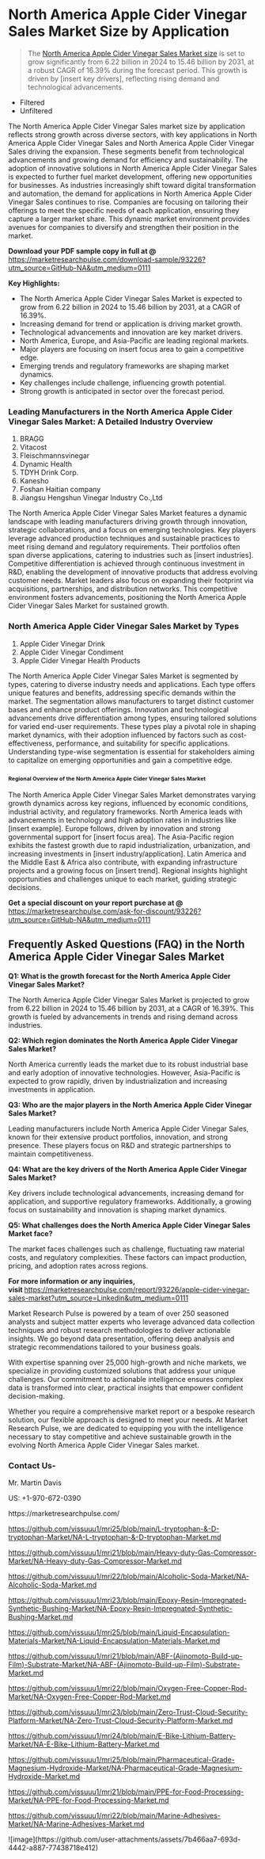 <h1>North America Apple Cider Vinegar Sales Market&nbsp;Size by Application</h1><blockquote><p>The <a href="https://marketresearchpulse.com/download-sample/93226?utm_source=GitHub-NA&amp;utm_medium=0111">North America Apple Cider Vinegar Sales Market size</a> is set to grow significantly from 6.22 billion in 2024 to 15.46 billion by 2031, at a robust CAGR of 16.39% during the forecast period. This growth is driven by [insert key drivers], reflecting rising demand and technological advancements.</p></blockquote><ul><li>Filtered<li> Unfiltered</li></ul><p>The North America Apple Cider Vinegar Sales market size by application reflects strong growth across diverse sectors, with key applications in North America Apple Cider Vinegar Sales and North America Apple Cider Vinegar Sales driving the expansion. These segments benefit from technological advancements and growing demand for efficiency and sustainability. The adoption of innovative solutions in North America Apple Cider Vinegar Sales is expected to further fuel market development, offering new opportunities for businesses. As industries increasingly shift toward digital transformation and automation, the demand for applications in North America Apple Cider Vinegar Sales continues to rise. Companies are focusing on tailoring their offerings to meet the specific needs of each application, ensuring they capture a larger market share. This dynamic market environment provides avenues for companies to diversify and strengthen their position in the market.</p><p><strong>Download your PDF sample copy in full at @ </strong><a href="https://marketresearchpulse.com/download-sample/93226?utm_source=GitHub-NA&amp;utm_medium=0111">https://marketresearchpulse.com/download-sample/93226?utm_source=GitHub-NA&amp;utm_medium=0111</a></p><p><strong>Key Highlights: </strong></p><ul><li>The North America Apple Cider Vinegar Sales Market is expected to grow from 6.22 billion in 2024 to 15.46 billion by 2031, at a CAGR of 16.39%.</li><li>Increasing demand for trend or application is driving market growth.</li><li>Technological advancements and innovation are key market drivers.</li><li>North America, Europe, and Asia-Pacific are leading regional markets.</li><li>Major players are focusing on insert focus area to gain a competitive edge.</li><li>Emerging trends and regulatory frameworks are shaping market dynamics.</li><li>Key challenges include challenge, influencing growth potential.</li><li>Strong growth is anticipated in sector over the forecast period.</li></ul><h3>Leading Manufacturers in the North America Apple Cider Vinegar Sales Market: A Detailed Industry Overview</h3><ol><li>BRAGG</li><li>Vitacost</li><li>Fleischmannsvinegar</li><li>Dynamic Health</li><li>TDYH Drink Corp.</li><li>Kanesho</li><li>Foshan Haitian company</li><li>Jiangsu Hengshun Vinegar Industry Co.,Ltd</li></ol><div class="flex max-w-full flex-col flex-grow"><div class="min-h-8 text-message flex w-full flex-col items-end gap-2 whitespace-normal break-words [.text-message+&amp;]:mt-5" dir="auto" data-message-author-role="assistant" data-message-id="fd8432e4-4910-450d-b182-61b7bfb0a01f" data-message-model-slug="gpt-4o"><div class="flex w-full flex-col gap-1 empty:hidden first:pt-[3px]"><div class="markdown prose w-full break-words dark:prose-invert light"><p>The North America Apple Cider Vinegar Sales Market features a dynamic landscape with leading manufacturers driving growth through innovation, strategic collaborations, and a focus on emerging technologies. Key players leverage advanced production techniques and sustainable practices to meet rising demand and regulatory requirements. Their portfolios often span diverse applications, catering to industries such as [insert industries]. Competitive differentiation is achieved through continuous investment in R&amp;D, enabling the development of innovative products that address evolving customer needs. Market leaders also focus on expanding their footprint via acquisitions, partnerships, and distribution networks. This competitive environment fosters advancements, positioning the North America Apple Cider Vinegar Sales Market for sustained growth.</p></div></div></div></div><h3>North America Apple Cider Vinegar Sales Market by Types</h3><ol><li>Apple Cider Vinegar Drink<li> Apple Cider Vinegar Condiment<li> Apple Cider Vinegar Health Products</li></ol><div class="flex max-w-full flex-col flex-grow"><div class="min-h-8 text-message flex w-full flex-col items-end gap-2 whitespace-normal break-words [.text-message+&amp;]:mt-5" dir="auto" data-message-author-role="assistant" data-message-id="084470be-0bb7-4664-bddf-5156b4f41249" data-message-model-slug="gpt-4o-mini"><div class="flex w-full flex-col gap-1 empty:hidden first:pt-[3px]"><div class="markdown prose w-full break-words dark:prose-invert light"><p>The North America Apple Cider Vinegar Sales Market is segmented by types, catering to diverse industry needs and applications. Each type offers unique features and benefits, addressing specific demands within the market. The segmentation allows manufacturers to target distinct customer bases and enhance product offerings. Innovation and technological advancements drive differentiation among types, ensuring tailored solutions for varied end-user requirements. These types play a pivotal role in shaping market dynamics, with their adoption influenced by factors such as cost-effectiveness, performance, and suitability for specific applications. Understanding type-wise segmentation is essential for stakeholders aiming to capitalize on emerging opportunities and gain a competitive edge.</p></div></div></div></div><h3><span style="font-size: 11px;">Regional Overview of the North America Apple Cider Vinegar Sales Market</span></h3><div class="flex max-w-full flex-col flex-grow"><div class="min-h-8 text-message flex w-full flex-col items-end gap-2 whitespace-normal break-words [.text-message+&amp;]:mt-5" dir="auto" data-message-author-role="assistant" data-message-id="e9038762-ce64-4e30-91c9-9bd413514231" data-message-model-slug="gpt-4o-mini"><div class="flex w-full flex-col gap-1 empty:hidden first:pt-[3px]"><div class="markdown prose w-full break-words dark:prose-invert light"><p>The North America Apple Cider Vinegar Sales Market demonstrates varying growth dynamics across key regions, influenced by economic conditions, industrial activity, and regulatory frameworks. North America leads with advancements in technology and high adoption rates in industries like [insert example]. Europe follows, driven by innovation and strong governmental support for [insert focus area]. The Asia-Pacific region exhibits the fastest growth due to rapid industrialization, urbanization, and increasing investments in [insert industry/application]. Latin America and the Middle East &amp; Africa also contribute, with expanding infrastructure projects and a growing focus on [insert trend]. Regional insights highlight opportunities and challenges unique to each market, guiding strategic decisions.</p></div></div></div></div><p><strong>Get a special discount on your report purchase at @ </strong><a href="https://marketresearchpulse.com/ask-for-discount/93226?utm_source=GitHub-NA&amp;utm_medium=0111">https://marketresearchpulse.com/ask-for-discount/93226?utm_source=GitHub-NA&amp;utm_medium=0111</a></p><h2>Frequently Asked Questions (FAQ) in the North America Apple Cider Vinegar Sales Market</h2><p><strong>Q1: What is the growth forecast for the North America Apple Cider Vinegar Sales Market?</strong></p><p>The North America Apple Cider Vinegar Sales Market is projected to grow from 6.22 billion in 2024 to 15.46 billion by 2031, at a CAGR of 16.39%. This growth is fueled by advancements in trends and rising demand across industries.</p><p><strong>Q2: Which region dominates the North America Apple Cider Vinegar Sales Market?</strong></p><p>North America currently leads the market due to its robust industrial base and early adoption of innovative technologies. However, Asia-Pacific is expected to grow rapidly, driven by industrialization and increasing investments in application.</p><p><strong>Q3: Who are the major players in the North America Apple Cider Vinegar Sales Market?</strong></p><p>Leading manufacturers include North America Apple Cider Vinegar Sales, known for their extensive product portfolios, innovation, and strong presence. These players focus on R&amp;D and strategic partnerships to maintain competitiveness.</p><p><strong>Q4: What are the key drivers of the North America Apple Cider Vinegar Sales Market?</strong></p><p>Key drivers include technological advancements, increasing demand for application, and supportive regulatory frameworks. Additionally, a growing focus on sustainability and innovation is shaping market dynamics.</p><p><strong>Q5: What challenges does the North America Apple Cider Vinegar Sales Market face?</strong></p><p>The market faces challenges such as challenge, fluctuating raw material costs, and regulatory complexities. These factors can impact production, pricing, and adoption rates across regions.</p><p><strong>For more information or any inquiries, visit&nbsp;</strong><a href="https://marketresearchpulse.com/report/93226/apple-cider-vinegar-sales-market?utm_source=Linkedin&utm_medium=0111">https://marketresearchpulse.com/report/93226/apple-cider-vinegar-sales-market?utm_source=Linkedin&utm_medium=0111</a></p><p>Market Research Pulse is powered by a team of over 250 seasoned analysts and subject matter experts who leverage advanced data collection techniques and robust research methodologies to deliver actionable insights. We go beyond data presentation, offering deep analysis and strategic recommendations tailored to your business goals.</p><p>With expertise spanning over 25,000 high-growth and niche markets, we specialize in providing customized solutions that address your unique challenges. Our commitment to actionable intelligence ensures complex data is transformed into clear, practical insights that empower confident decision-making.</p><p>Whether you require a comprehensive market report or a bespoke research solution, our flexible approach is designed to meet your needs. At Market Research Pulse, we are dedicated to equipping you with the intelligence necessary to stay competitive and achieve sustainable growth in the evolving North America Apple Cider Vinegar Sales market.</p><h3><strong>Contact Us-</strong></h3><p>Mr. Martin Davis</p><p>US: +1-970-672-0390</p><p>https://marketresearchpulse.com/</p><p><a href="https://github.com/vissuuu1/mri25/blob/main/L-tryptophan-&-D-tryptophan-Market/NA-L-tryptophan-&-D-tryptophan-Market.md">https://github.com/vissuuu1/mri25/blob/main/L-tryptophan-&-D-tryptophan-Market/NA-L-tryptophan-&-D-tryptophan-Market.md</a></p><p><a href="https://github.com/vissuuu1/mri21/blob/main/Heavy-duty-Gas-Compressor-Market/NA-Heavy-duty-Gas-Compressor-Market.md">https://github.com/vissuuu1/mri21/blob/main/Heavy-duty-Gas-Compressor-Market/NA-Heavy-duty-Gas-Compressor-Market.md</a></p><p><a href="https://github.com/vissuuu1/mri22/blob/main/Alcoholic-Soda-Market/NA-Alcoholic-Soda-Market.md">https://github.com/vissuuu1/mri22/blob/main/Alcoholic-Soda-Market/NA-Alcoholic-Soda-Market.md</a></p><p><a href="https://github.com/vissuuu1/mri23/blob/main/Epoxy-Resin-Impregnated-Synthetic-Bushing-Market/NA-Epoxy-Resin-Impregnated-Synthetic-Bushing-Market.md">https://github.com/vissuuu1/mri23/blob/main/Epoxy-Resin-Impregnated-Synthetic-Bushing-Market/NA-Epoxy-Resin-Impregnated-Synthetic-Bushing-Market.md</a></p><p><a href="https://github.com/vissuuu1/mri25/blob/main/Liquid-Encapsulation-Materials-Market/NA-Liquid-Encapsulation-Materials-Market.md">https://github.com/vissuuu1/mri25/blob/main/Liquid-Encapsulation-Materials-Market/NA-Liquid-Encapsulation-Materials-Market.md</a></p><p><a href="https://github.com/vissuuu1/mri21/blob/main/ABF-(Ajinomoto-Build-up-Film)-Substrate-Market/NA-ABF-(Ajinomoto-Build-up-Film)-Substrate-Market.md">https://github.com/vissuuu1/mri21/blob/main/ABF-(Ajinomoto-Build-up-Film)-Substrate-Market/NA-ABF-(Ajinomoto-Build-up-Film)-Substrate-Market.md</a></p><p><a href="https://github.com/vissuuu1/mri22/blob/main/Oxygen-Free-Copper-Rod-Market/NA-Oxygen-Free-Copper-Rod-Market.md">https://github.com/vissuuu1/mri22/blob/main/Oxygen-Free-Copper-Rod-Market/NA-Oxygen-Free-Copper-Rod-Market.md</a></p><p><a href="https://github.com/vissuuu1/mri23/blob/main/Zero-Trust-Cloud-Security-Platform-Market/NA-Zero-Trust-Cloud-Security-Platform-Market.md">https://github.com/vissuuu1/mri23/blob/main/Zero-Trust-Cloud-Security-Platform-Market/NA-Zero-Trust-Cloud-Security-Platform-Market.md</a></p><p><a href="https://github.com/vissuuu1/mri24/blob/main/E-Bike-Lithium-Battery-Market/NA-E-Bike-Lithium-Battery-Market.md">https://github.com/vissuuu1/mri24/blob/main/E-Bike-Lithium-Battery-Market/NA-E-Bike-Lithium-Battery-Market.md</a></p><p><a href="https://github.com/vissuuu1/mri25/blob/main/Pharmaceutical-Grade-Magnesium-Hydroxide-Market/NA-Pharmaceutical-Grade-Magnesium-Hydroxide-Market.md">https://github.com/vissuuu1/mri25/blob/main/Pharmaceutical-Grade-Magnesium-Hydroxide-Market/NA-Pharmaceutical-Grade-Magnesium-Hydroxide-Market.md</a></p><p><a href="https://github.com/vissuuu1/mri21/blob/main/PPE-for-Food-Processing-Market/NA-PPE-for-Food-Processing-Market.md">https://github.com/vissuuu1/mri21/blob/main/PPE-for-Food-Processing-Market/NA-PPE-for-Food-Processing-Market.md</a></p><p><a href="https://github.com/vissuuu1/mri22/blob/main/Marine-Adhesives-Market/NA-Marine-Adhesives-Market.md">https://github.com/vissuuu1/mri22/blob/main/Marine-Adhesives-Market/NA-Marine-Adhesives-Market.md</a></p>
![image](https://github.com/user-attachments/assets/7b466aa7-693d-4442-a887-77438718e412)
